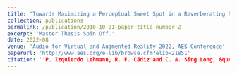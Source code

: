 ```yaml
---
title: "Towards Maximizing a Perceptual Sweet Spot in a Reverberating Room"
collection: publications
permalink: /publication/2010-10-01-paper-title-number-2
excerpt: 'Master Thesis Spin Off.'
date: 2022-08
venue: 'Audio for Virtual and Augmented Reality 2022, AES Conference'
paperurl: 'http://www.aes.org/e-lib/browse.cfm?elib=21851'
citation: ''P. Izquierdo Lehmann, R. F. Cádiz and C. A. Sing Long, &quot;Towards Maximizing a Perceptual Sweet Spot in a Reverberating Room,&quot;" in <i>Audio for Virtual and Augmented Reality AES Conference<i>, 2022.''
---
```

